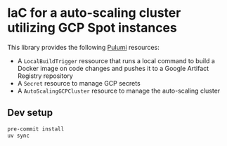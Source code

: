 # IaC for a auto-scaling cluster utilizing GCP Spot instances

This library provides the following [Pulumi](https://www.pulumi.com/) resources:

- A `LocalBuildTrigger` ressource that runs a local command to build a Docker image on code changes and pushes it to a Google Artifact Registry repository
- A `Secret` resource to manage GCP secrets
- A `AutoScalingGCPCluster` resource to manage the auto-scaling cluster

## Dev setup

```bash
pre-commit install
uv sync
```
